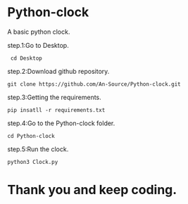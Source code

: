 # Python-clock
A basic python clock.

step.1:Go to Desktop.

     cd Desktop

step.2:Download github repository.

    git clone https://github.com/An-Source/Python-clock.git

step.3:Getting the requirements.

    pip insatll -r requirements.txt
    
step.4:Go to the Python-clock folder.

    cd Python-clock
    
step.5:Run the clock.

    python3 Clock.py
    
    
# Thank you and keep coding.
